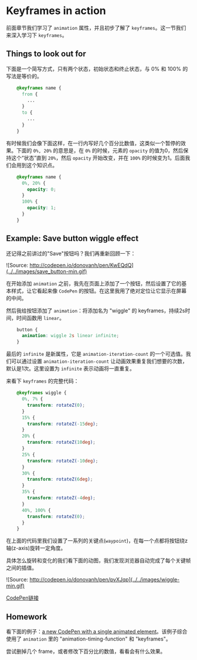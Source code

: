 # Keyframes in action

前面章节我们学习了 `animation` 属性，并且初步了解了 `keyframes`。这一节我们来深入学习下 `keyframes`。

## Things to look out for

下面是一个简写方式，只有两个状态，初始状态和终止状态，与 0% 和 100% 的写法是等价的。

```css
    @keyframes name {
      from {
        ...
      }
      to {
        ...
      }
    }
```

有时候我们会像下面这样，在一行内写好几个百分比数值，这类似一个暂停的效果。下面的 `0%, 20%` 的意思是，在 `0%` 的时候，元素的 `opacity` 的值为0，然后保持这个“状态”直到 `20%`，然后 `opacity` 开始改变，并在 `100%` 的时候变为1。后面我们会用到这个知识点。

```css
    @keyframes name {
      0%, 20% {
        opacity: 0;
      }
      100% {
        opacity: 1;
      }
    }
```

## Example: Save button wiggle effect

还记得之前讲过的"Save"按钮吗？我们再重新回顾一下：

![Source: http://codepen.io/donovanh/pen/KwEQdQ](../../images/save_button-min.gif)

在开始添加 `animation` 之前，我先在页面上添加了一个按钮，然后设置了它的基本样式，让它看起来像 `CodePen` 的按钮。在这里我用了绝对定位让它显示在屏幕的中间。

然后我给按钮添加了 `animation`：将添加名为 "wiggle" 的 keyframes，持续2s时间，时间函数用 `linear`。

```css
    button {
      animation: wiggle 2s linear infinite;
    }
```

最后的 `infinite` 是新属性，它是 `animation-iteration-count` 的一个可选值。我们可以通过设置 `animation-iteration-count` 让动画效果重复我们想要的次数，默认是1次。这里设置为 `infinite` 表示动画将一直重复。

来看下 `keyframes` 的完整代码：

```css
    @keyframes wiggle {
      0%, 7% {
        transform: rotateZ(0);
      }
      15% {
        transform: rotateZ(-15deg);
      }
      20% {
        transform: rotateZ(10deg);
      }
      25% {
        transform: rotateZ(-10deg);
      }
      30% {
        transform: rotateZ(6deg);
      }
      35% {
        transform: rotateZ(-4deg);
      }
      40%, 100% {
        transform: rotateZ(0);
      }
    }
```

在上面的代码里我们设置了一系列的关键点(`waypoint`)，在每一个点都将按钮绕z轴(z-axis)旋转一定角度。

具体怎么旋转和变化的我们看下面的动图，我们发现浏览器自动完成了每个关键帧之间的插值。

![Source: http://codepen.io/donovanh/pen/pvXJqp](../../images/wiggle-min.gif)

[CodePen链接](http://codepen.io/donovanh/pen/KwEQdQ)

## Homework

看下面的例子：[a new CodePen with a single animated element](http://codepen.io/donovanh/pen/azgjMz?editors=010)。该例子综合使用了 `animation` 里的 "animation-timing-function" 和 "keyframes"。

尝试删掉几个 frame，或者修改下百分比的数值，看看会有什么效果。
